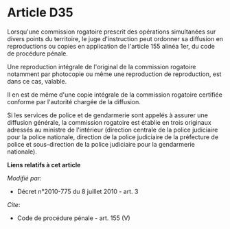 # Article D35

Lorsqu'une commission rogatoire prescrit des opérations simultanées sur divers points du territoire, le juge d'instruction
peut ordonner sa diffusion en reproductions ou copies en application de l'article 155 alinéa 1er, du code de procédure
pénale. 

Une reproduction intégrale de l'original de la commission rogatoire notamment par photocopie ou même une reproduction de
reproduction, est dans ce cas, valable. 

Il en est de même d'une copie intégrale de la commission rogatoire certifiée conforme par l'autorité chargée de la
diffusion. 

Si les services de police et de gendarmerie sont appelés à assurer une diffusion générale, la commission rogatoire est
établie en trois originaux adressés au ministre de l'intérieur (direction centrale de la police judiciaire pour la police
nationale, direction de la police judiciaire de la préfecture de police et sous-direction de la police judiciaire pour la
gendarmerie nationale).

**Liens relatifs à cet article**

_Modifié par_:

  - Décret n°2010-775 du 8 juillet 2010 - art. 3

_Cite_:

  - Code de procédure pénale - art. 155 (V)
